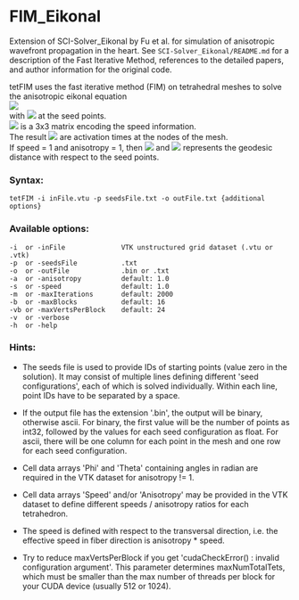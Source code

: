 # FIM_Eikonal
Extension of SCI-Solver_Eikonal by Fu et al. for simulation of anisotropic wavefront propagation in the heart. See `SCI-Solver_Eikonal/README.md` for a description of the Fast Iterative Method, references to the detailed papers, and author information for the original code.

tetFIM uses the fast iterative method (FIM) on tetrahedral meshes to solve the anisotropic eikonal equation  
<img src="https://render.githubusercontent.com/render/math?math=\sqrt{(\nabla t)^T \mathbf{M} (\nabla t)} = 1">  
with <img src="https://render.githubusercontent.com/render/math?math=t = 0"> at the seed points.  
<img src="https://render.githubusercontent.com/render/math?math=\mathbf{M}"> is a 3x3 matrix encoding the speed information.  
The result <img src="https://render.githubusercontent.com/render/math?math=t"> are activation times at the nodes of the mesh.  
If speed = 1 and anisotropy = 1, then <img src="https://render.githubusercontent.com/render/math?math=\mathbf{M}=\mathbf{I}"> and <img src="https://render.githubusercontent.com/render/math?math=t"> represents the geodesic distance with respect to the seed points.

### Syntax:
```
tetFIM -i inFile.vtu -p seedsFile.txt -o outFile.txt {additional options}
```

### Available options:
```
-i  or -inFile              VTK unstructured grid dataset (.vtu or .vtk)
-p  or -seedsFile           .txt
-o  or -outFile             .bin or .txt
-a  or -anisotropy          default: 1.0
-s  or -speed               default: 1.0
-m  or -maxIterations       default: 2000
-b  or -maxBlocks           default: 16
-vb or -maxVertsPerBlock    default: 24
-v  or -verbose
-h  or -help
```

### Hints:
* The seeds file is used to provide IDs of starting points (value zero in the solution).
  It may consist of multiple lines defining different 'seed configurations', each of which is solved individually.
  Within each line, point IDs have to be separated by a space.

* If the output file has the extension '.bin', the output will be binary, otherwise ascii.
  For binary, the first value will be the number of points as int32, followed by the values for each seed configuration as float.
  For ascii, there will be one column for each point in the mesh and one row for each seed configuration.

* Cell data arrays 'Phi' and 'Theta' containing angles in radian are required in the VTK dataset for anisotropy != 1.

* Cell data arrays 'Speed' and/or 'Anisotropy' may be provided in the VTK dataset to define different speeds / anisotropy ratios for each tetrahedron.

* The speed is defined with respect to the transversal direction, i.e. the effective speed in fiber direction is anisotropy * speed.

* Try to reduce maxVertsPerBlock if you get 'cudaCheckError() : invalid configuration argument'.
  This parameter determines maxNumTotalTets, which must be smaller than the max number of threads per block for your CUDA device (usually 512 or 1024).
